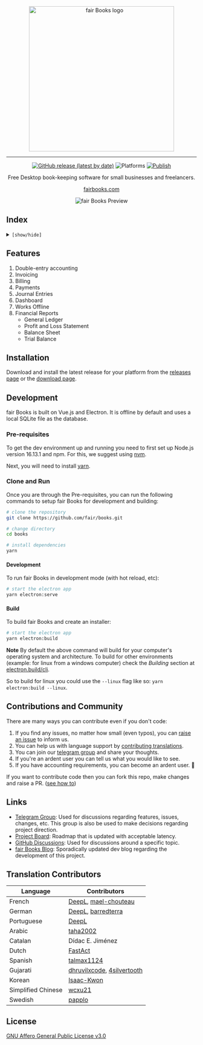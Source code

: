 <div align="center" markdown="1">

<img src="https://user-images.githubusercontent.com/29507195/207267672-d422db6c-d89a-4bbe-9822-468a55c15053.png" alt="fair Books logo" width="384"/>

---

[![GitHub release (latest by date)](https://img.shields.io/github/v/release/fair/books)](https://github.com/fair/books/releases)
![Platforms](https://img.shields.io/badge/platform-mac%2C%20windows%2C%20linux-yellowgreen)
[![Publish](https://github.com/fair/books/actions/workflows/publish.yml/badge.svg)](https://github.com/fair/books/actions/workflows/publish.yml)

Free Desktop book-keeping software for small businesses and freelancers.

[fairbooks.com](https://fairbooks.com/)

<img src="https://user-images.githubusercontent.com/29507195/207267857-4ae48890-3fb2-4046-80cf-3256b46c72a0.png" alt="fair Books Preview"/>

</div>

## Index

<details>
<summary><code>[show/hide]</code></summary>

1. [Features](#features)
2. [Installation](#installation)
3. [Development](#development)
4. [Contributions and Community](#contributions-and-community)
5. [Links](#links)
6. [Translation Contributors](#translation-contributors)
7. [License](#license)

</details>

## Features

1. Double-entry accounting
1. Invoicing
1. Billing
1. Payments
1. Journal Entries
1. Dashboard
1. Works Offline
1. Financial Reports
   - General Ledger
   - Profit and Loss Statement
   - Balance Sheet
   - Trial Balance

## Installation

Download and install the latest release for your platform from the [releases
page](https://github.com/fair/books/releases) or the [download
page](https://fairbooks.com/download).

## Development

fair Books is built on Vue.js and Electron. It is offline by default and uses
a local SQLite file as the database.

### Pre-requisites

To get the dev environment up and running you need to first set up Node.js version
16.13.1 and npm. For this, we suggest using
[nvm](https://github.com/nvm-sh/nvm#installing-and-updating).

Next, you will need to install [yarn](https://classic.yarnpkg.com/lang/en/docs/install/#mac-stable).

### Clone and Run

Once you are through the Pre-requisites, you can run the following commands to
setup fair Books for development and building:

```bash
# clone the repository
git clone https://github.com/fair/books.git

# change directory
cd books

# install dependencies
yarn
```

#### Development

To run fair Books in development mode (with hot reload, etc):

```bash
# start the electron app
yarn electron:serve
```

#### Build

To build fair Books and create an installer:

```bash
# start the electron app
yarn electron:build
```

**Note**
By default the above command will build for your computer's operating system and
architecture. To build for other environments (example: for linux from a windows
computer) check the _Building_ section at
[electron.build/cli](https://www.electron.build/cli).

So to build for linux you could use the `--linux` flag like so: `yarn electron:build --linux`.

## Contributions and Community

There are many ways you can contribute even if you don't code:

1. If you find any issues, no matter how small (even typos), you can [raise an issue](https://github.com/fair/books/issues/new) to inform us.
2. You can help us with language support by [contributing translations](https://github.com/fair/books/wiki/Contributing-Translations).
3. You can join our [telegram group](https://t.me/fairbooks) and share your thoughts.
4. If you're an ardent user you can tell us what you would like to see.
5. If you have accounting requirements, you can become an ardent user. 🙂

If you want to contribute code then you can fork this repo, make changes and raise a PR. ([see how to](https://docs.github.com/en/pull-requests/collaborating-with-pull-requests/proposing-changes-to-your-work-with-pull-requests/creating-a-pull-request-from-a-fork))

## Links

- [Telegram Group](https://t.me/fairbooks): Used for discussions regarding features, issues, changes, etc. This group is also be used to make decisions regarding project direction.
- [Project Board](https://github.com/fair/books/projects/1): Roadmap that is updated with acceptable latency.
- [GitHub Discussions](https://github.com/fair/books/discussions): Used for discussions around a specific topic.
- [fair Books Blog](https://tech.fairbooks.com/): Sporadically updated dev blog regarding the development of this project.

## Translation Contributors

| Language           | Contributors                                                                                     |
| ------------------ | ------------------------------------------------------------------------------------------------ |
| French             | [DeepL](https://www.deepl.com/), [mael-chouteau](https://github.com/mael-chouteau)               |
| German             | [DeepL](https://www.deepl.com/), [barredterra](https://github.com/barredterra)                   |
| Portuguese         | [DeepL](https://www.deepl.com/)                                                                  |
| Arabic             | [taha2002](https://github.com/taha2002)                                                          |
| Catalan            | Dídac E. Jiménez                                                                                 |
| Dutch              | [FastAct](https://github.com/FastAct)                                                            |
| Spanish            | [talmax1124](https://github.com/talmax1124)                                                      |
| Gujarati           | [dhruvilxcode](https://github.com/dhruvilxcode), [4silvertooth](https://github.com/4silvertooth) |
| Korean             | [Isaac-Kwon](https://github.com/Isaac-Kwon)                                                      |
| Simplified Chinese | [wcxu21](https://github.com/wcxu21)                                                              |
| Swedish            | [papplo](https://github.com/papplo)                                                              |

## License

[GNU Affero General Public License v3.0](LICENSE)
